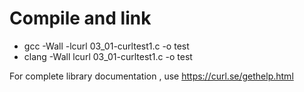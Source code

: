 # Compile and link

* gcc -Wall -lcurl 03_01-curltest1.c -o test
* clang -Wall lcurl 03_01-curltest1.c -o test

For complete library  documentation , use https://curl.se/gethelp.html
